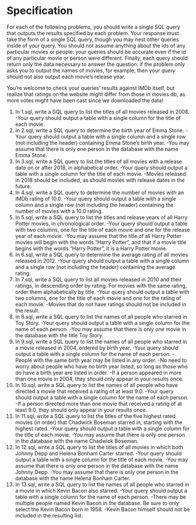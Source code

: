 # **Specification**

For each of the following problems, you should write a single SQL query that outputs the results specified by each problem. Your response must take the form of a single SQL query, though you may nest other queries inside of your query. You should not assume anything about the ids of any particular movies or people: your queries should be accurate even if the id of any particular movie or person were different. Finally, each query should return only the data necessary to answer the question: if the problem only asks you to output the names of movies, for example, then your query should not also output each movie’s release year.

You’re welcome to check your queries’ results against IMDb itself, but realize that ratings on the website might differ from those in movies.db, as more votes might have been cast since we downloaded the data!

1. In 1.sql, write a SQL query to list the titles of all movies released in 2008.
    -Your query should output a table with a single column for the title of each movie.
2. In 2.sql, write a SQL query to determine the birth year of Emma Stone.
    -Your query should output a table with a single column and a single row (not including the header) containing Emma Stone’s birth year.
    -You may assume that there is only one person in the database with the name Emma Stone.
3. In 3.sql, write a SQL query to list the titles of all movies with a release date on or after 2018, in alphabetical order.
    -Your query should output a table with a single column for the title of each movie.
    -Movies released in 2018 should be included, as should movies with release dates in the future.
4. In 4.sql, write a SQL query to determine the number of movies with an IMDb rating of 10.0.
    -Your query should output a table with a single column and a single row (not including the header) containing the number of movies with a 10.0 rating.
5. In 5.sql, write a SQL query to list the titles and release years of all Harry Potter movies, in chronological order.
    -Your query should output a table with two columns, one for the title of each movie and one for the release year of each movie.
    -You may assume that the title of all Harry Potter movies will begin with the words “Harry Potter”, and that if a movie title begins with the words “Harry Potter”, it is a Harry Potter movie.
6. In 6.sql, write a SQL query to determine the average rating of all movies released in 2012.
    -Your query should output a table with a single column and a single row (not including the header) containing the average rating.
7. In 7.sql, write a SQL query to list all movies released in 2010 and their ratings, in descending order by rating. For movies with the same rating, order them alphabetically by title.
    -Your query should output a table with two columns, one for the title of each movie and one for the rating of each movie.
    -Movies that do not have ratings should not be included in the result.
8. In 8.sql, write a SQL query to list the names of all people who starred in Toy Story.
    -Your query should output a table with a single column for the name of each person.
    -You may assume that there is only one movie in the database with the title Toy Story.
9. In 9.sql, write a SQL query to list the names of all people who starred in a movie released in 2004, ordered by birth year.
    -Your query should output a table with a single column for the name of each person.
    -People with the same birth year may be listed in any order.
    -No need to worry about people who have no birth year listed, so long as those who do have a birth year are listed in order.
    -If a person appeared in more than one movie in 2004, they should only appear in your results once.
10. In 10.sql, write a SQL query to list the names of all people who have directed a movie that received a rating of at least 9.0.
    -Your query should output a table with a single column for the name of each person.
    -If a person directed more than one movie that received a rating of at least 9.0, they should only appear in your results once.
11. In 11.sql, write a SQL query to list the titles of the five highest rated movies (in order) that Chadwick Boseman starred in, starting with the highest rated.
    -Your query should output a table with a single column for the title of each movie.
    -You may assume that there is only one person in the database with the name Chadwick Boseman.
12. In 12.sql, write a SQL query to list the titles of all movies in which both Johnny Depp and Helena Bonham Carter starred.
    -Your query should output a table with a single column for the title of each movie.
    -You may assume that there is only one person in the database with the name Johnny Depp.
    -You may assume that there is only one person in the database with the name Helena Bonham Carter.
13. In 13.sql, write a SQL query to list the names of all people who starred in a movie in which Kevin Bacon also starred.
    -Your query should output a table with a single column for the name of each person.
    -There may be multiple people named Kevin Bacon in the database. Be sure to only select the Kevin Bacon born in 1958.
    -Kevin Bacon himself should not be included in the resulting list.
